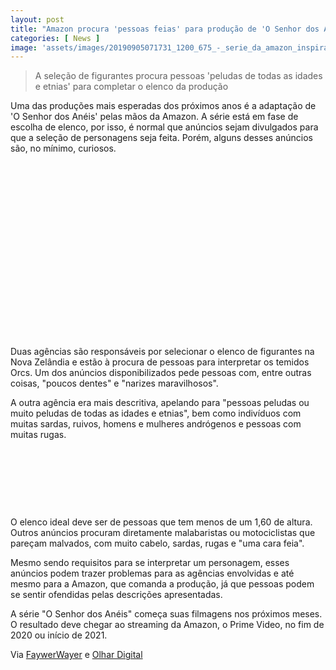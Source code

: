 ```yaml
---
layout: post
title: "Amazon procura 'pessoas feias' para produção de 'O Senhor dos Anéis'"
categories: [ News ]
image: 'assets/images/20190905071731_1200_675_-_serie_da_amazon_inspirada_em_senhor_dos_aneis.jpg'
---
```


> A seleção de figurantes procura pessoas 'peludas de todas as idades e etnias' para completar o elenco da produção

Uma das produções mais esperadas dos próximos anos é a adaptação de 'O Senhor dos Anéis' pelas mãos da Amazon. A série está em fase de escolha de elenco, por isso, é normal que anúncios sejam divulgados para que a seleção de personagens seja feita. Porém, alguns desses anúncios são, no mínimo, curiosos.

<!-- QUADRADO -->
<script async src="//pagead2.googlesyndication.com/pagead/js/adsbygoogle.js"></script>
<ins class="adsbygoogle"
style="display:inline-block;width:336px;height:280px"
data-ad-client="ca-pub-2838251107855362"
data-ad-slot="5351066970"></ins>
<script>
(adsbygoogle = window.adsbygoogle || []).push({});
</script>

Duas agências são responsáveis por selecionar o elenco de figurantes na Nova Zelândia e estão à procura de pessoas para interpretar os temidos Orcs. Um dos anúncios disponibilizados pede pessoas com, entre outras coisas, "poucos dentes" e "narizes maravilhosos".

A outra agência era mais descritiva, apelando para "pessoas peludas ou muito peludas de todas as idades e etnias", bem como indivíduos com muitas sardas, ruivos, homens e mulheres andrógenos e pessoas com muitas rugas.

<!-- MINI ANÚNCIO -->
<script async src="//pagead2.googlesyndication.com/pagead/js/adsbygoogle.js"></script>
<!-- Games Root -->
<ins class="adsbygoogle"
style="display:inline-block;width:730px;height:95px"
data-ad-client="ca-pub-2838251107855362"
data-ad-slot="5351066970"></ins>
<script>
(adsbygoogle = window.adsbygoogle || []).push({});
</script>

O elenco ideal deve ser de pessoas que tem menos de um 1,60 de altura. Outros anúncios procuram diretamente malabaristas ou motociclistas que pareçam malvados, com muito cabelo, sardas, rugas e "uma cara feia".

Mesmo sendo requisitos para se interpretar um personagem, esses anúncios podem trazer problemas para as agências envolvidas e até mesmo para a Amazon, que comanda a produção, já que pessoas podem se sentir ofendidas pelas descrições apresentadas.

A série "O Senhor dos Anéis" começa suas filmagens nos próximos meses. O resultado deve chegar ao streaming da Amazon, o Prime Video, no fim de 2020 ou início de 2021.

<!-- RETANGULO LARGO 2 -->
<script async src="//pagead2.googlesyndication.com/pagead/js/adsbygoogle.js"></script>
<ins class="adsbygoogle"
style="display:block; text-align:center;"
data-ad-layout="in-article"
data-ad-format="fluid"
data-ad-client="ca-pub-2838251107855362"
data-ad-slot="8549252987"></ins>
<script>
(adsbygoogle = window.adsbygoogle || []).push({});
</script>



Via [FaywerWayer](https://www.fayerwayer.com/2019/12/amazon-casting-orcos-lotr/) e [Olhar Digital](https://olhardigital.com.br/cinema-e-streaming/noticia/amazon-procura-pessoas-feias-para-producao-de-o-senhor-dos-aneis/94589)

